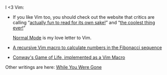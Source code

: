 I <3 Vim:

- If you like Vim too, you should check out the website that critics are calling &ldquo;[actually fun to read for its own sake!](https://www.reddit.com/r/vim/comments/134m0qw/normal_mode_a_new_vim_website_articles_tips/jj3q13b/)&rdquo; and &ldquo;[the coolest thing ever!](https://mastodon.social/@joeklemmer/110502643372729936)&rdquo;

  [Normal Mode](https://normalmo.de/) is my love letter to Vim.

- [A recursive Vim macro to calculate numbers in the Fibonacci sequence](https://normalmo.de/posts/recursive-macro/)

- [Conway's Game of Life, implemented as a Vim Macro](https://normalmo.de/vimlife/)

Other writings are here: [While You Were Gone](https://whileyouweregone.co.uk/)

<!--
**sedm0784/sedm0784** is a ✨ _special_ ✨ repository because its `README.md` (this file) appears on your GitHub profile.

Here are some ideas to get you started:

- 🔭 I’m currently working on ...
- 🌱 I’m currently learning ...
- 👯 I’m looking to collaborate on ...
- 🤔 I’m looking for help with ...
- 💬 Ask me about ...
- 📫 How to reach me: ...
- 😄 Pronouns: ...
- ⚡ Fun fact: ...
-->

